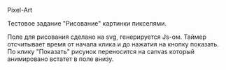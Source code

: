 Pixel-Art

Тестовое задание
"Рисование" картинки пикселями.

Поле для рисования сделано на svg, генерируется Js-ом.
Таймер отсчитывает время от начала клика и до нажатия на кнопку показать.
По клику "Показать" рисунок переносится на canvas который анимировано встатет в поле внизу.
